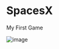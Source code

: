 # SpacesX
My First Game

![image](https://github.com/livigames/SpacesX/assets/136366570/f6a6f474-213d-4074-b383-38a127634905)



